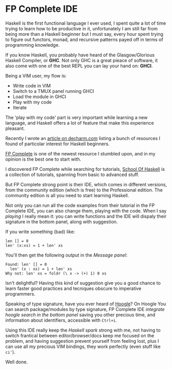 FP Complete IDE
================

Haskell is the first functional language I ever used,
I spent quite a lot of time trying to learn how to be productive in it,
unfortunately I am still far from being more than a Haskell beginner but 
I must say, every hour spent trying to figure out functors, monad, and recursive
patterns payed off in terms of programming knowledge.

If you know Haskell, you probably have heard of the Glasgow/Glorious Haskell Compiler,
or **GHC**. 
Not only GHC is a great pieace of software, it also come with one of the best REPL
you can lay your hand on: **GHCI**.

Being a VIM user, my flow is:

- Write code in VIM
- Switch to a TMUX panel running GHCI
- Load the module in GHCI
- Play with my code
- Iterate

The 'play with my code' part is very important while learning a new language, 
and Haskell offers a lot of feature that make this experience pleasant.

Recently I wrote an [article on decharm.com](http://devcharm.com/pages/13-start-haskell) listing a bunch
of resources I found of particolar interest for Haskell beginners.

[FP Complete](https://www.fpcomplete.com/) is one of the newest resource I stumbled upon,
and in my opinion is the best one to start with.

I discovered FP Complete while searching for tutorials,
[School Of Haskell](https://www.fpcomplete.com/school) is a collection of tutorials, spanning from 
basic to advanced stuff. 

But FP Complete strong point is their IDE, which comes in different versions, from the community edition (which is free) to the Professional edition. 
The community edition is all you need to start learning Haskell. 

Not only you can run all the code examples from their tutorial in the FP Complete IDE, you can also change them, playing
with the code. When I say *playing* I really mean it: you can write functions and the IDE will dispaly their signature in the bottom panel, along with suggestion.

If you write something (bad) like:


    len [] = 0
    len' (x:xs) = 1 + len' xs


You'll then get the following output in the *Message panel*:


    Found: len' [] = 0
      len' (x : xs) = 1 + len' xs
    Why not: len' xs = foldr (\ x -> (+) 1) 0 xs


Isn't delightful? Having this kind of suggestion give you a good chance
to learn faster good practices and tecniques obscure to imperative programmers.

Speaking of type signature, have you ever heard of [Hoogle](http://hoogle.com)? 
On Hoogle You can search package/modules by type signature, FP Complete IDE *integrate
hoogle search in the bottom panel* saving you other precious time, and information about identifiers, accessible with `Ctrl+i`.

Using this IDE really keep the *Haskell spark* strong with me, not having to switch frantical between editor/browser/docs keep me focused on the problem, and having suggestion prevent yourself from feeling lost, plus I can use all my precious VIM bindings, they work perfectly (even stuff like `ci'`).

Well done.
